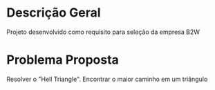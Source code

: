 # Descrição Geral
Projeto desenvolvido como requisito para seleção da empresa B2W

# Problema Proposta
Resolver o "Hell Triangle". 
Encontrar o maior caminho em um triângulo

